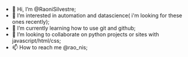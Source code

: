 - 👋 Hi, I’m @RaoniSilvestre;
- 👀 I’m interested in automation and datascience( i'm looking for these ones recently);
- 🌱 I’m currently learning how to use git and github;
- 💞️ I’m looking to collaborate on python projects or sites with javascript/html/css;
- 📫 How to reach me @rao_nis;


